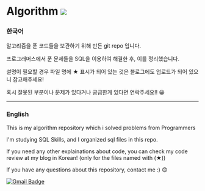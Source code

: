 # Algorithm <img src="https://img.shields.io/badge/Mysql-E6B91E?style=flat-square&logo=MySql&logoColor=white"/></a>


### 한국어

알고리즘을 푼 코드들을 보관하기 위해 만든 git repo 입니다.

프로그래머스에서 푼 문제들을 SQL을 이용하여 해결한 후, 이를 정리했습니다.

설명이 필요할 경우 파일 명에 ★ 표시가 되어 있는 것은 블로그에도 업로드가 되어 있으니 참고해주세요!

혹시 잘못된 부분이나 문제가 있다거나 궁금한게 있다면 연락주세요!! 😀
<br>

---

### English

This is my algorithm repository which i solved problems from Programmers

I'm studying SQL Skills, and I organized sql files in this repo.

If you need any other explainations about code, you can check my code review at my blog in Korean! (only for the files named with (★)) 

If you have any questions about this repository, contact me :) 😊

[![Gmail Badge](https://img.shields.io/badge/Gmail-d14836?style=flat-square&logo=Gmail&logoColor=white&link=mailto:snugyun01@gmail.com)](mailto:edder7734@gmail.com)
